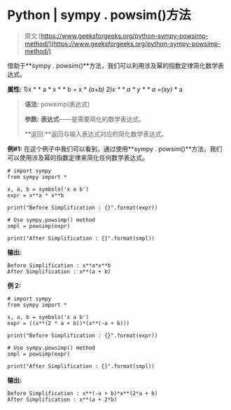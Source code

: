 # Python | sympy . powsim()方法

> 原文:[https://www.geeksforgeeks.org/python-sympy-powsimp-method/](https://www.geeksforgeeks.org/python-sympy-powsimp-method/)

借助于**sympy . powsim()**方法，我们可以利用涉及幂的指数定律简化数学表达式。

**属性:**
1)x * * a * x * * b = x * *(a+b)
2)x * * a * y * * a =(xy)* * a

> **语法:** powsimp(表达式)
> 
> **参数:**
> **表达式**——是需要简化的数学表达式。
> 
> **返回:**返回与输入表达式对应的简化数学表达式。

**例#1:**
在这个例子中我们可以看到，通过使用**sympy . powsim()**方法，我们可以使用涉及幂的指数定律来简化任何数学表达式。

```
# import sympy
from sympy import * 

x, a, b = symbols('x a b')
expr = x**a * x**b

print("Before Simplification : {}".format(expr))

# Use sympy.powsimp() method
smpl = powsimp(expr) 

print("After Simplification : {}".format(smpl)) 
```

**输出:**

```
Before Simplification : x**a*x**b
After Simplification : x**(a + b)

```

**例 2:**

```
# import sympy
from sympy import * 

x, a, b = symbols('x a b')
expr = ((x**(2 * a + b))*(x**(-a + b)))

print("Before Simplification : {}".format(expr))

# Use sympy.powsimp() method
smpl = powsimp(expr) 

print("After Simplification : {}".format(smpl)) 
```

**输出:**

```
Before Simplification : x**(-a + b)*x**(2*a + b)
After Simplification : x**(a + 2*b)

```